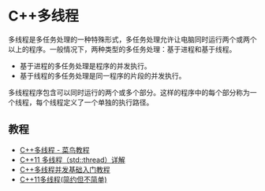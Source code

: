 # C++多线程

多线程是多任务处理的一种特殊形式，多任务处理允许让电脑同时运行两个或两个以上的程序。一般情况下，两种类型的多任务处理：基于进程和基于线程。

* 基于进程的多任务处理是程序的并发执行。
* 基于线程的多任务处理是同一程序的片段的并发执行。

多线程程序包含可以同时运行的两个或多个部分。这样的程序中的每个部分称为一个线程，每个线程定义了一个单独的执行路径。


## 教程
* [C++多线程 - 菜鸟教程](https://www.runoob.com/cplusplus/cpp-multithreading.html)
* [C++11 多线程（std::thread）详解](https://blog.csdn.net/sjc_0910/article/details/118861539)
* [C++多线程并发基础入门教程](https://zhuanlan.zhihu.com/p/194198073)
* [C++11多线程(简约但不简单)](https://www.jianshu.com/p/dcce068ee32b)

